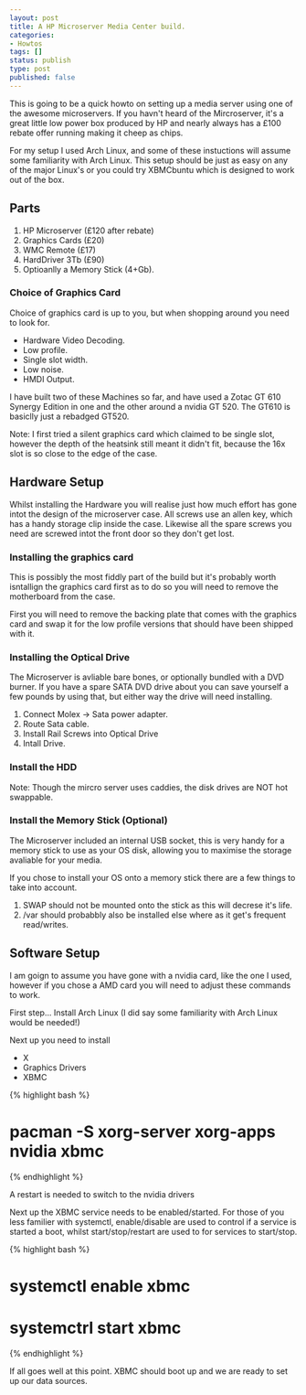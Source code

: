 ```yaml
---
layout: post
title: A HP Microserver Media Center build.
categories:
- Howtos 
tags: []
status: publish
type: post
published: false 
---
```


This is going to be a quick howto on setting up a media server using one of the
awesome microservers.  If you havn't heard of the Mircroserver, it's a great
little low power box produced by HP and nearly always has a £100 rebate offer
running making it cheep as chips.

For my setup I used Arch Linux, and some of these instuctions will assume some
familiarity with Arch Linux.  This setup should be just as easy on any of the
major Linux's or you could try XBMCbuntu which is designed to work out of the
box.

## Parts ##

1. HP Microserver (£120 after rebate)
2. Graphics Cards (£20)
3. WMC Remote (£17)
4. HardDriver 3Tb (£90)
5. Optioanlly a Memory Stick (4+Gb).

### Choice of Graphics Card ###

Choice of graphics card is up to you, but when shopping around you need to look
for.

 * Hardware Video Decoding.
 * Low profile.
 * Single slot width.
 * Low noise.
 * HMDI Output.

I have built two of these Machines so far, and have used a Zotac GT 610 Synergy
Edition in one and the other around a nvidia GT 520.  The GT610 is basiclly just
a rebadged GT520.

Note: I first tried a silent graphics card which claimed to be single slot,
however the depth of the heatsink still meant it didn't fit, because the 16x
slot is so close to the edge of the case.

## Hardware Setup ##

Whilst installing the Hardware you will realise just how much effort has gone
intot the design of the microserver case.  All screws use an allen key, which
has a handy storage clip inside the case.  Likewise all the spare screws you
need are screwed intot the front door so they don't get lost. 

### Installing the graphics card ###

This is possibly the most fiddly part of the build but it's probably worth
isntallign the graphics card first as to do so you will need to remove the
motherboard from the case.

First you will need to remove the backing plate that comes with the graphics
card and swap it for the low profile versions that should have been shipped
with it.

### Installing the Optical Drive ###

The Microserver is avliable bare bones, or optionally bundled with a DVD
burner.  If you have a spare SATA DVD drive about you can save yourself a few
pounds by using that, but either way the drive will need installing.

 1. Connect Molex -> Sata power adapter.
 2. Route Sata cable.
 3. Install Rail Screws into Optical Drive
 4. Intall Drive.


### Install the HDD ###

Note: Though the mircro server uses caddies, the disk drives are NOT hot
swappable.

### Install the Memory Stick (Optional) ###

The Microserver included an internal USB socket, this is very handy for a
memory stick to use as your OS disk, allowing you to maximise the storage
avaliable for your media.

If you chose to install your OS onto a memory stick there are a few things to
take into account.
 1. SWAP should not be mounted onto the stick as this will decrese it's life.
 1. /var should probabbly also be installed else where as it get's frequent
    read/writes. 

## Software Setup ##

I am goign to assume you have gone with a nvidia card, like the one I used,
however if you chose a AMD card you will need to adjust these commands to work. 

First step... Install Arch Linux (I did say some familiarity with Arch Linux
would be needed!)

Next up you need to install

 * X
 * Graphics Drivers
 * XBMC

{% highlight bash %}
# pacman -S xorg-server xorg-apps nvidia xbmc
{% endhighlight %}

A restart is needed to switch to the nvidia drivers 

Next up the XBMC service needs to be enabled/started.  For those of you less
familier with systemctl, enable/disable are used to control if a service is
started a boot, whilst start/stop/restart are used to for services to
start/stop.

{% highlight bash %}
# systemctl enable xbmc
# systemctrl start xbmc
{% endhighlight %}

If all goes well at this point. XBMC should boot up and we are ready to set up
our data sources. 
